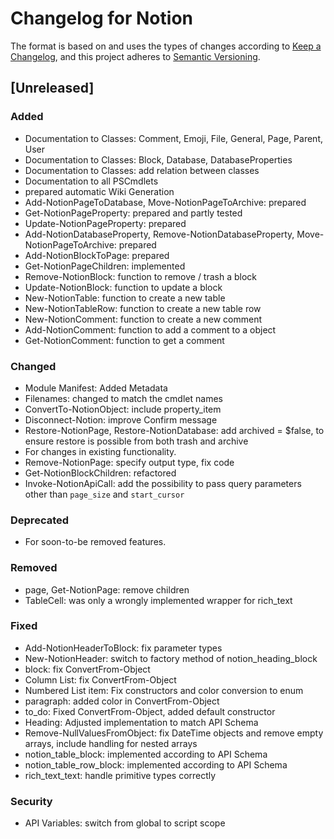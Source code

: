 # Changelog for Notion

The format is based on and uses the types of changes according to [Keep a Changelog](https://keepachangelog.com/en/1.0.0/),
and this project adheres to [Semantic Versioning](https://semver.org/spec/v2.0.0.html).

## [Unreleased]

### Added

- Documentation to Classes: Comment, Emoji, File, General, Page, Parent, User
- Documentation to Classes: Block, Database, DatabaseProperties
- Documentation to Classes: add relation between classes
- Documentation to all PSCmdlets
- prepared automatic Wiki Generation
- Add-NotionPageToDatabase, Move-NotionPageToArchive: prepared
- Get-NotionPageProperty: prepared and partly tested
- Update-NotionPageProperty: prepared
- Add-NotionDatabaseProperty, Remove-NotionDatabaseProperty, Move-NotionPageToArchive: prepared
- Add-NotionBlockToPage: prepared
- Get-NotionPageChildren: implemented
- Remove-NotionBlock: function to remove / trash a block
- Update-NotionBlock: function to update a block
- New-NotionTable: function to create a new table
- New-NotionTableRow: function to create a new table row
- New-NotionComment: function to create a new comment
- Add-NotionComment: function to add a comment to a object
- Get-NotionComment: function to get a comment

### Changed

- Module Manifest: Added Metadata
- Filenames: changed to match the cmdlet names
- ConvertTo-NotionObject: include property_item
- Disconnect-Notion: improve Confirm message
- Restore-NotionPage, Restore-NotionDatabase: add archived = $false, to ensure restore is possible from both trash and archive
- For changes in existing functionality.
- Remove-NotionPage: specify output type, fix code
- Get-NotionBlockChildren: refactored
- Invoke-NotionApiCall: add the possibility to pass query parameters other than `page_size` and `start_cursor`

### Deprecated

- For soon-to-be removed features.

### Removed

- page, Get-NotionPage: remove children
- TableCell: was only a wrongly implemented wrapper for rich_text

### Fixed

- Add-NotionHeaderToBlock: fix parameter types
- New-NotionHeader: switch to factory method of notion_heading_block
- block: fix ConvertFrom-Object
- Column List: fix ConvertFrom-Object
- Numbered List item: Fix constructors and color conversion to enum
- paragraph: added color in ConvertFrom-Object
- to_do: Fixed ConvertFrom-Object, added default constructor
- Heading: Adjusted implementation to match API Schema
- Remove-NullValuesFromObject: fix DateTime objects and remove empty arrays, include handling for nested arrays
- notion_table_block: implemented according to API Schema
- notion_table_row_block: implemented according to API Schema
- rich_text_text: handle primitive types correctly

### Security

- API Variables: switch from global to script scope
